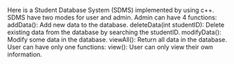 Here is a Student Database System (SDMS) implemented by using c++.
SDMS have two modes for user and admin.
Admin can have 4 functions: 
  addData(): Add new data to the database.
  deleteData(int studentID): Delete existing data from the database by searching the studentID.
  modifyData(): Modify some data in the database.
  viewAll(): Return all data in the database.
User can have only one functions:
  view(): User can only view their own information.
